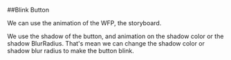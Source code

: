 ﻿##Blink Button

We can use the animation of the WFP, the storyboard.

We use the shadow of the button, and animation on the shadow color or the shadow BlurRadius.
That's mean we can change the shadow color or shadow blur radius to make the button blink.